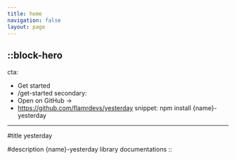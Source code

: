 ```yaml
---
title: home
navigation: false
layout: page
---
```


::block-hero
---
cta:
  - Get started
  - /get-started
secondary:
  - Open on GitHub →
  - https://github.com/flamrdevs/yesterday
snippet: npm install {name}-yesterday
---
#title
yesterday

#description
{name}-yesterday library documentations
::

